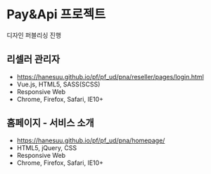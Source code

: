 # Pay&Api 프로젝트
디자인 퍼블리싱 진행

## 리셀러 관리자
 - https://hanesuu.github.io/pf/pf_ud/pna/reseller/pages/login.html
 - Vue.js, HTML5, SASS(SCSS)
 - Responsive Web
 - Chrome, Firefox, Safari, IE10+

## 홈페이지 - 서비스 소개
 - https://hanesuu.github.io/pf/pf_ud/pna/homepage/
 - HTML5, jQuery, CSS
 - Responsive Web
 - Chrome, Firefox, Safari, IE10+
